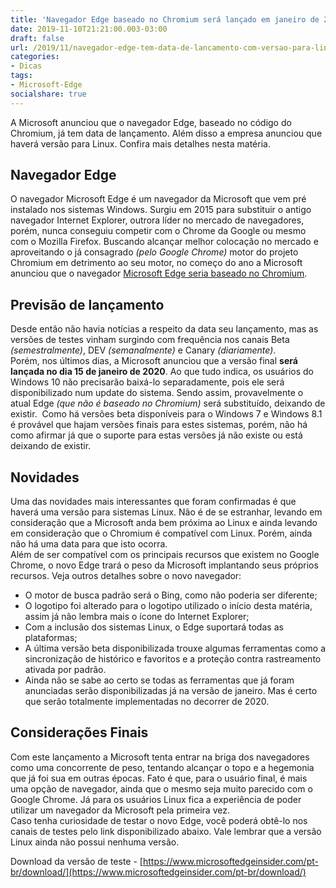 ```yaml
---
title: 'Navegador Edge baseado no Chromium será lançado em janeiro de 2020 e terá versão para Linux'
date: 2019-11-10T21:21:00.003-03:00
draft: false
url: /2019/11/navegador-edge-tem-data-de-lancamento-com-versao-para-linux.html
categories:
- Dicas
tags: 
- Microsoft-Edge
socialshare: true
---
```


A Microsoft anunciou que o navegador Edge, baseado no código do Chromium, já tem data de lançamento. Além disso a empresa anunciou que haverá versão para Linux. Confira mais detalhes nesta matéria.

<!--more-->

## Navegador Edge

O navegador Microsoft Edge é um navegador da Microsoft que vem pré instalado nos sistemas Windows. Surgiu em 2015 para substituir o antigo navegador Internet Explorer, outrora líder no mercado de navegadores, porém, nunca conseguiu competir com o Chrome da Google ou mesmo com o Mozilla Firefox. Buscando alcançar melhor colocação no mercado e aproveitando o já consagrado _(pelo Google Chrome)_ motor do projeto Chromium em detrimento ao seu motor, no começo do ano a Microsoft anunciou que o navegador [Microsoft Edge seria baseado no Chromium](https://info.wsouza.com.br/2019/03/microsoft-edge-agora-e-baseado-no-chromium.html).

## Previsão de lançamento

Desde então não havia notícias a respeito da data seu lançamento, mas as versões de testes vinham surgindo com frequência nos canais Beta _(semestralmente)_, DEV _(semanalmente)_ e Canary _(diariamente)_.  
Porém, nos últimos dias, a Microsoft anunciou que a versão final **será lançada no dia 15 de janeiro de 2020**. Ao que tudo indica, os usuários do Windows 10 não precisarão baixá-lo separadamente, pois ele será disponibilizado num update do sistema. Sendo assim, provavelmente o atual Edge _(que não é baseado no Chromium)_ será substituído, deixando de existir.  Como há versões beta disponíveis para o Windows 7 e Windows 8.1 é provável que hajam versões finais para estes sistemas, porém, não há como afirmar já que o suporte para estas versões já não existe ou está deixando de existir.  
  
## Novidades

Uma das novidades mais interessantes que foram confirmadas é que haverá uma versão para sistemas Linux. Não é de se estranhar, levando em consideração que a Microsoft anda bem próxima ao Linux e ainda levando em consideração que o Chromium é compatível com Linux. Porém, ainda não há uma data para que isto ocorra.  
Além de ser compatível com os principais recursos que existem no Google Chrome, o novo Edge trará o peso da Microsoft implantando seus próprios recursos. Veja outros detalhes sobre o novo navegador:  

*   O motor de busca padrão será o Bing, como não poderia ser diferente;
*   O logotipo foi alterado para o logotipo utilizado o início desta matéria, assim já não lembra mais o ícone do Internet Explorer;
*   Com a inclusão dos sistemas Linux, o Edge suportará todas as plataformas;
*   A última versão beta disponibilizada trouxe algumas ferramentas como a sincronização de histórico e favoritos e a proteção contra rastreamento ativada por padrão.
*   Ainda não se sabe ao certo se todas as ferramentas que já foram anunciadas serão disponibilizadas já na versão de janeiro. Mas é certo que serão totalmente implementadas no decorrer de 2020.

## Considerações Finais

Com este lançamento a Microsoft tenta entrar na briga dos navegadores como uma concorrente de peso, tentando alcançar o topo e a hegemonia que já foi sua em outras épocas. Fato é que, para o usuário final, é mais uma opção de navegador, ainda que o mesmo seja muito parecido com o Google Chrome. Já para os usuários Linux fica a experiência de poder utilizar um navegador da Microsoft pela primeira vez.  
Caso tenha curiosidade de testar o novo Edge, você poderá obtê-lo nos canais de testes pelo link disponibilizado abaixo. Vale lembrar que a versão Linux ainda não possui nenhuma versão.  
  
Download da versão de teste - [https://www.microsoftedgeinsider.com/pt-br/download/](https://www.microsoftedgeinsider.com/pt-br/download/)

